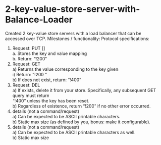 # 2-key-value-store-server-with-Balance-Loader
Created 2 key-value store servers with a load balancer that can be accessed over TCP.
Milestones / functionality:
Protocol specifications:

1. Request: PUT [<key>] <value>  
    a. Stores the key and value mapping  
    b. Return: “!200”  
2. Request: GET <key>  
     a) Returns the value corresponding to the key given  
           i) Return: “!200 <value>”  
      b) If <key> does not exist, return: “!400”  
3. Request: DEL <key>  
     a) If <key> exists, delete it from your store. Specifically, any subsequent GET query must return   
         “!400” unless the key has been reset.  
      b) Regardless of existence, return “!200” if no other error occurred.  
4. <key> details (not a command/request)  
      a) Can be expected to be ASCII printable characters.  
      b) Static max size (as defined by you, bonus: make it configurable).  
5. <value> details (not a command/request)  
      a) Can be expected to be ASCII printable characters as well.  
      b) Static max size  
